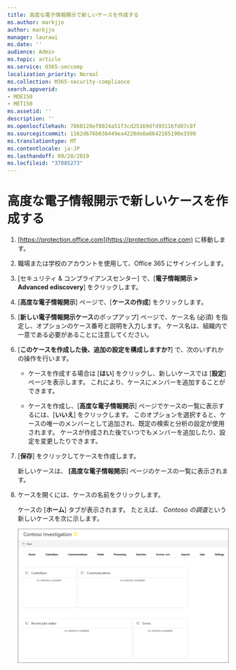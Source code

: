 ```yaml
---
title: 高度な電子情報開示で新しいケースを作成する
ms.author: markjjo
author: markjjo
manager: laurawi
ms.date: ''
audience: Admin
ms.topic: article
ms.service: O365-seccomp
localization_priority: Normal
ms.collection: M365-security-compliance
search.appverid:
- MOE150
- MET150
ms.assetid: ''
description: ''
ms.openlocfilehash: 7860128ef8024a51f3cd25169dfd93116fd07c8f
ms.sourcegitcommit: 1162d676b036449ea4220de8a6642165190e3398
ms.translationtype: MT
ms.contentlocale: ja-JP
ms.lasthandoff: 09/20/2019
ms.locfileid: "37085273"
---
```

# <a name="create-a-new-case-in-advanced-ediscovery"></a>高度な電子情報開示で新しいケースを作成する  

1. [https://protection.office.com](https://protection.office.com) に移動します。
    
2. 職場または学校のアカウントを使用して、Office 365 にサインインします。
    
3. [セキュリティ & コンプライアンスセンター] で、[**電子情報開示 > Advanced ediscovery**] をクリックします。
 
4. [**高度な電子情報開示**] ページで、[**ケースの作成**] をクリックします。
    
5. [**新しい電子情報開示ケース**のポップアップ] ページで、ケース名 (必須) を指定し、オプションのケース番号と説明を入力します。 ケース名は、組織内で一意である必要があることに注意してください。

6. [**このケースを作成した後、追加の設定を構成しますか?**] で、次のいずれかの操作を行います。

    - ケースを作成する場合は [**はい**] をクリックし、新しいケースでは [**設定**] ページを表示します。 これにより、ケースにメンバーを追加することができます。
    
    - ケースを作成し、[**高度な電子情報開示**] ページでケースの一覧に表示するには、[**いいえ**] をクリックします。 このオプションを選択すると、ケースの唯一のメンバーとして追加され、既定の検索と分析の設定が使用されます。 ケースが作成された後でいつでもメンバーを追加したり、設定を変更したりできます。

7. [**保存**] をクリックしてケースを作成します。

    新しいケースは、 **[高度な電子情報開示**] ページのケースの一覧に表示されます。 

8. ケースを開くには、ケースの名前をクリックします。 

    ケースの [**ホーム**] タブが表示されます。 たとえば、 *Contoso の調査*という新しいケースを次に示します。

    ![高度な電子情報開示の新しいケースの [ホーム] タブ](media/newAeDcase.png)
